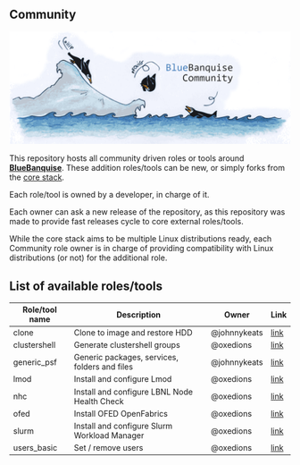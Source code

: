 ## Community

![BlueBanquise Community](resources/pictures/BlueBanquise_Community_logo_large.png)

This repository hosts all community driven roles or tools around [**BlueBanquise**](https://github.com/bluebanquise/bluebanquise). These addition roles/tools can be new, or simply forks from the [core stack](https://github.com/bluebanquise/bluebanquise/tree/master/roles).

Each role/tool is owned by a developer, in charge of it.

Each owner can ask a new release of the repository, as this repository was made to provide fast releases cycle to core external roles/tools.

While the core stack aims to be multiple Linux distributions ready, each Community role owner is in charge of providing compatibility with Linux distributions (or not) for the additional role.

## List of available roles/tools

| Role/tool name        | Description                                   | Owner           | Link                        |
| --------------------- | --------------------------------------------- | --------------- | --------------------------- |
| clone                 | Clone to image and restore HDD                | @johnnykeats    | [link](roles/clone/)        |
| clustershell          | Generate clustershell groups                  | @oxedions       | [link](roles/clustershell/) |
| generic_psf           | Generic packages, services, folders and files | @johnnykeats    | [link](roles/generic_psf/)  |
| lmod                  | Install and configure Lmod                    | @oxedions       | [link](roles/lmod/)         |
| nhc                   | Install and configure LBNL Node Health Check  | @oxedions       | [link](roles/nhc/)          |
| ofed                  | Install OFED OpenFabrics                      | @oxedions       | [link](roles/ofed/)         |
| slurm                 | Install and configure Slurm Workload Manager  | @oxedions       | [link](roles/slurm/)        |
| users_basic           | Set / remove users                            | @oxedions       | [link](roles/users_basic/)  |
